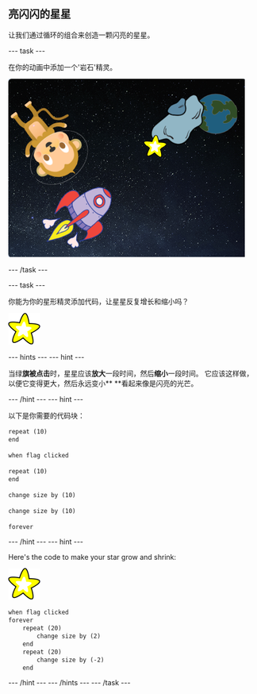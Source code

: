 ## 亮闪闪的星星

让我们通过循环的组合来创造一颗闪亮的星星。

\--- task \---

在你的动画中添加一个'岩石'精灵。

![添加星星角色](images/space-star-sprite.png)

\--- /task \---

\--- task \---

你能为你的星形精灵添加代码，让星星反复增长和缩小吗？

![测试闪亮的星星](images/sprite-star.png)

\--- hints \--- \--- hint \---

当绿**旗被点击**时，星星应该**放大**一段时间，然后**缩小**一段时间。 它应该这样做，以便它变得更大，然后永远变小** **看起来像是闪亮的光芒。

\--- /hint \--- \--- hint \---

以下是你需要的代码块：

```blocks3
repeat (10)
end

when flag clicked

repeat (10)
end

change size by (10)

change size by (10)

forever
```

\--- /hint \--- \--- hint \---

Here's the code to make your star grow and shrink:

![星星精灵](images/sprite-star.png)

```blocks3
when flag clicked
forever
    repeat (20)
        change size by (2)
    end
    repeat (20)
        change size by (-2)
    end

```

\--- /hint \--- \--- /hints \--- \--- /task \---
